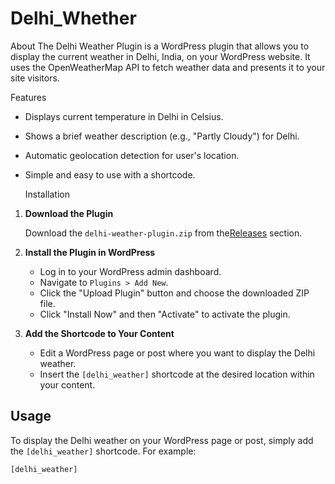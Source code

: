 # Delhi_Whether

About
The Delhi Weather Plugin is a WordPress plugin that allows you to display the current weather in Delhi, India, on your WordPress website. It uses the OpenWeatherMap API to fetch weather data and presents it to your site visitors.

Features
- Displays current temperature in Delhi in Celsius.
- Shows a brief weather description (e.g., "Partly Cloudy") for Delhi.
- Automatic geolocation detection for user's location.
- Simple and easy to use with a shortcode.

  Installation

1. **Download the Plugin**

   Download the `delhi-weather-plugin.zip` from the[Releases](https://github.com/yourusername/delhi-weather-plugin/releases) section.

2. **Install the Plugin in WordPress**

   - Log in to your WordPress admin dashboard.
   - Navigate to `Plugins > Add New`.
   - Click the "Upload Plugin" button and choose the downloaded ZIP file.
   - Click "Install Now" and then "Activate" to activate the plugin.

3. **Add the Shortcode to Your Content**

   - Edit a WordPress page or post where you want to display the Delhi weather.
   - Insert the `[delhi_weather]` shortcode at the desired location within your content.

## Usage

To display the Delhi weather on your WordPress page or post, simply add the `[delhi_weather]` shortcode. For example:

```html
[delhi_weather]

